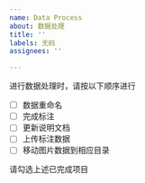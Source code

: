 ```yaml
---
name: Data Process
about: 数据处理
title: ''
labels: 无码
assignees: ''

---
```


进行数据处理时，请按以下顺序进行
- [ ] 数据重命名
- [ ] 完成标注
- [ ] 更新说明文档
- [ ] 上传标注数据
- [ ] 移动图片数据到相应目录

请勾选上述已完成项目
